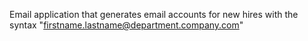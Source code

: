 Email application that generates email accounts for new hires with the syntax "firstname.lastname@department.company.com"
